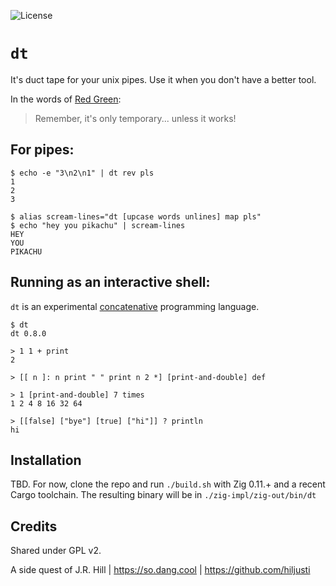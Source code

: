 ![License](https://img.shields.io/github/license/hiljusti/dt)

# `dt`

It's duct tape for your unix pipes. Use it when you don't have a better tool.

In the words of [Red Green](https://www.redgreen.com):

> Remember, it's only temporary... unless it works!

## For pipes:

```
$ echo -e "3\n2\n1" | dt rev pls
1
2
3

$ alias scream-lines="dt [upcase words unlines] map pls"
$ echo "hey you pikachu" | scream-lines
HEY
YOU
PIKACHU
```

## Running as an interactive shell:

`dt` is an experimental [concatenative](https://concatenative.org/wiki/view/Concatenative%20language)
programming language.

```
$ dt
dt 0.8.0

> 1 1 + print
2

> [[ n ]: n print " " print n 2 *] [print-and-double] def

> 1 [print-and-double] 7 times
1 2 4 8 16 32 64 

> [[false] ["bye"] [true] ["hi"]] ? println
hi
```

## Installation

TBD. For now, clone the repo and run `./build.sh` with Zig 0.11.+ and a recent
Cargo toolchain. The resulting binary will be in `./zig-impl/zig-out/bin/dt`

## Credits

Shared under GPL v2.

A side quest of J.R. Hill | https://so.dang.cool | https://github.com/hiljusti
